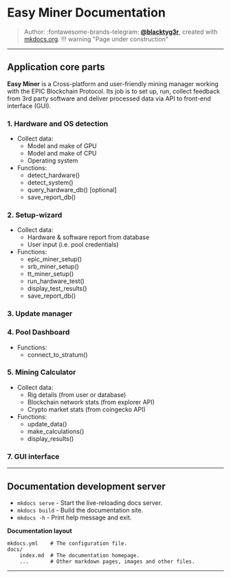 # **Easy Miner** Documentation 
> Author:  :fontawesome-brands-telegram: [**@blacktyg3r**](https://t.me/blacktyg3r), created  with [mkdocs.org](https://www.mkdocs.org).
!!! warning "Page under construction"

---

## Application core parts
**Easy Miner** is a Cross-platform and user-friendly mining manager working 
with the EPIC Blockchain Protocol. Its job is to set up, run, 
collect feedback from 3rd party software and deliver processed data via API
to front-end interface (GUI).

### 1. Hardware and OS detection
- Collect data:
    - Model and make of GPU 
    - Model and make of CPU 
    - Operating system
- Functions:
    - detect_hardware()
    - detect_system()
    - query_hardware_db() [optional]
    - save_report_db() 

### 2. Setup-wizard
- Collect data:
    - Hardware & software report from database
    - User input (i.e. pool credentials)
- Functions:
    - epic_miner_setup()
    - srb_miner_setup()
    - tt_miner_setup()
    - run_hardware_test()
    - display_test_results()
    - save_report_db() 

### 3. Update manager
### 4. Pool Dashboard
- Functions:
    - connect_to_stratum()
### 5. Mining Calculator
- Collect data:
    - Rig details (from user or database)
    - Blockchain network stats (from explorer API)
    - Crypto market stats (from coingecko API)
- Functions:
    - update_data()
    - make_calculations()
    - display_results()
### 7. GUI interface

---

## Documentation development server
* `mkdocs serve` - Start the live-reloading docs server.
* `mkdocs build` - Build the documentation site.
* `mkdocs -h` - Print help message and exit.

**Documentation layout**

    mkdocs.yml    # The configuration file.
    docs/
        index.md  # The documentation homepage.
        ...       # Other markdown pages, images and other files.
---



